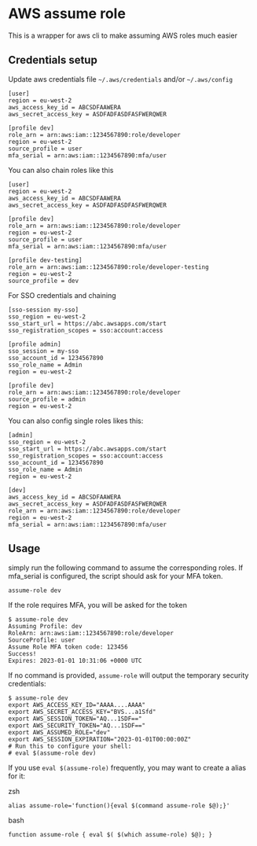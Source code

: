# AWS assume role

This is a wrapper for aws cli to make assuming AWS roles much easier

## Credentials setup

Update aws credentials file `~/.aws/credentials` and/or `~/.aws/config`
```text
[user]
region = eu-west-2
aws_access_key_id = ABCSDFAAWERA
aws_secret_access_key = ASDFADFASDFASFWERQWER

[profile dev]
role_arn = arn:aws:iam::1234567890:role/developer
region = eu-west-2
source_profile = user
mfa_serial = arn:aws:iam::1234567890:mfa/user
```

You can also chain roles like this
```text
[user]
region = eu-west-2
aws_access_key_id = ABCSDFAAWERA
aws_secret_access_key = ASDFADFASDFASFWERQWER

[profile dev]
role_arn = arn:aws:iam::1234567890:role/developer
region = eu-west-2
source_profile = user
mfa_serial = arn:aws:iam::1234567890:mfa/user

[profile dev-testing]
role_arn = arn:aws:iam::1234567890:role/developer-testing
region = eu-west-2
source_profile = dev
```

For SSO credentials and chaining
```text
[sso-session my-sso]
sso_region = eu-west-2
sso_start_url = https://abc.awsapps.com/start
sso_registration_scopes = sso:account:access

[profile admin]
sso_session = my-sso
sso_account_id = 1234567890
sso_role_name = Admin
region = eu-west-2

[profile dev]
role_arn = arn:aws:iam::1234567890:role/developer
source_profile = admin
region = eu-west-2

```

You can also config single roles likes this:
```text
[admin]
sso_region = eu-west-2
sso_start_url = https://abc.awsapps.com/start
sso_registration_scopes = sso:account:access
sso_account_id = 1234567890
sso_role_name = Admin
region = eu-west-2

[dev]
aws_access_key_id = ABCSDFAAWERA
aws_secret_access_key = ASDFADFASDFASFWERQWER
role_arn = arn:aws:iam::1234567890:role/developer
region = eu-west-2
mfa_serial = arn:aws:iam::1234567890:mfa/user
```

## Usage

simply run the following command to assume the corresponding roles. If mfa_serial is configured, the script should ask for your MFA token.
```shell
assume-role dev
```

If the role requires MFA, you will be asked for the token

```shell
$ assume-role dev
Assuming Profile: dev
RoleArn: arn:aws:iam::1234567890:role/developer
SourceProfile: user
Assume Role MFA token code: 123456
Success!
Expires: 2023-01-01 10:31:06 +0000 UTC
```
If no command is provided, `assume-role` will output the temporary security credentials:

```shell
$ assume-role dev
export AWS_ACCESS_KEY_ID="AAAA....AAAA"
export AWS_SECRET_ACCESS_KEY="BVS...a1Sfd"
export AWS_SESSION_TOKEN="AQ...1SDF=="
export AWS_SECURITY_TOKEN="AQ...1SDF=="
export AWS_ASSUMED_ROLE="dev"
export AWS_SESSION_EXPIRATION="2023-01-01T00:00:00Z"
# Run this to configure your shell:
# eval $(assume-role dev)
```
If you use `eval $(assume-role)` frequently, you may want to create a alias for it:

zsh

```shell
alias assume-role='function(){eval $(command assume-role $@);}'
```

bash
```shell
function assume-role { eval $( $(which assume-role) $@); }
```

